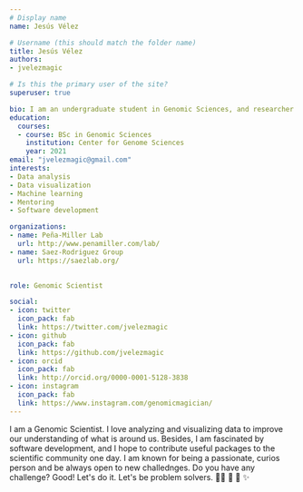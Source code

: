```yaml
---
# Display name
name: Jesús Vélez

# Username (this should match the folder name)
title: Jesús Vélez
authors:
- jvelezmagic

# Is this the primary user of the site?
superuser: true

bio: I am an undergraduate student in Genomic Sciences, and researcher who loves programming.
education:
  courses:
  - course: BSc in Genomic Sciences
    institution: Center for Genome Sciences
    year: 2021
email: "jvelezmagic@gmail.com"
interests:
- Data analysis
- Data visualization
- Machine learning
- Mentoring
- Software development

organizations:
- name: Peña-Miller Lab
  url: http://www.penamiller.com/lab/
- name: Saez-Rodriguez Group
  url: https://saezlab.org/

  
role: Genomic Scientist

social:
- icon: twitter
  icon_pack: fab
  link: https://twitter.com/jvelezmagic
- icon: github
  icon_pack: fab
  link: https://github.com/jvelezmagic
- icon: orcid
  icon_pack: fab
  link: http://orcid.org/0000-0001-5128-3838
- icon: instagram
  icon_pack: fab
  link: https://www.instagram.com/genomicmagician/
---
```


I am a Genomic Scientist. I love analyzing and visualizing data to improve our
understanding of what is around us. Besides, I am fascinated by software
development, and I hope to contribute useful packages to the scientific
community one day. I am known for being a passionate, curios person and
be always open to new challednges. Do you have any challenge?
Good! Let's do it. Let's be problem solvers.
:man_technologist: :monocle_face: :owl: :sparkles: 
